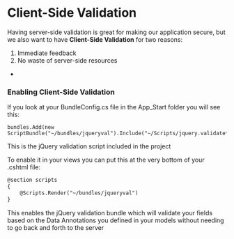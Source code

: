 # Client-Side Validation

Having server-side validation is great for making our application secure, but we also want to have **Client-Side Validation** for two reasons:

1. Immediate feedback
2. No waste of server-side resources

-

### Enabling Client-Side Validation

If you look at your BundleConfig.cs file in the App_Start folder you will see this:

```
bundles.Add(new ScriptBundle("~/bundles/jqueryval").Include("~/Scripts/jquery.validate*"));
```

This is the jQuery validation script included in the project

To enable it in your views you can put this at the very bottom of your .cshtml file:

```html
@section scripts
{
    @Scripts.Render("~/bundles/jqueryval")
}
```

This enables the jQuery validation bundle which will validate your fields based on the Data Annotations you defined in your models without needing to go back and forth to the server
